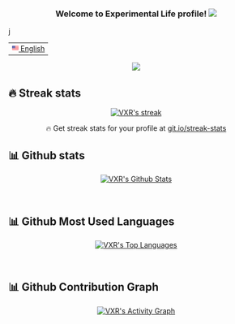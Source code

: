 <!--
**experimentallife/experimentallife** is a ✨ _special_ ✨ repository because its `README.md` (this file) appears on your GitHub profile.

Here are some ideas to get you started:

- 🔭 I’m currently working on ...
- 🌱 I’m currently learning ...
- 👯 I’m looking to collaborate on ...
- 🤔 I’m looking for help with ...
- 💬 Ask me about ...
- 📫 How to reach me: ...
- 😄 Pronouns: ...
- ⚡ Fun fact: ...
-->



<h3 align="center">
  Welcome to Experimental Life profile!
  <img src="https://media.giphy.com/media/hvRJCLFzcasrR4ia7z/giphy.gif" width="28">
</h3> j

<table align="right">
 <tr><td><a href="README.md"><img src="images/us-flag.png" height="13"> English</a></td></tr>
</table>



<p align="center">
  <a href="https://github.com/DenverCoder1/readme-typing-svg"><img src="https://readme-typing-svg.herokuapp.com/?lines=Full-stack%20developer;Always%20learning%20new%20things&font=Fira%20Code&center=true&width=440&height=45&color=f75c7e&vCenter=true&size=22"></a>
</p>

## 🔥 Streak stats

<!-- GitHub Readme Streak Stats - https://github.com/DenverCoder1/github-readme-streak-stats -->
<p align="center">
  <a href="https://github.com/experimentallife/github-readme-streak-stats">
    <img title="🔥 Get streak stats for your profile at git.io/streak-stats" alt="VXR's streak" src="https://github-readme-streak-stats.herokuapp.com/?user=ExperimentalLife&theme=monokai-metallian&hide_border=true"/>
  </a>
  <p align="center">🔥 Get streak stats for your profile at <a href="https://git.io/streak-stats">git.io/streak-stats</a></p>
</p>

## 📊 Github stats

<p align="center">
<a href="https://github.com/experimentallife/github-readme-stats"><img alt="VXR's Github Stats" src="https://denvercoder1-github-readme-stats.vercel.app/api/?username=ExperimentalLife&show_icons=true&count_private=true&theme=react&hide_border=true&bg_color=1F222E&title_color=F85D7F&icon_color=F8D866" height="192px"/></a>
</p>

<br>

## 📊 Github Most Used Languages

<p align="center">
<a href="https://github.com/experimentallife/github-readme-stats"><img alt="VXR's Top Languages" src="https://github-readme-stats.vercel.app/api/top-langs/?username=ExperimentalLife&langs_count=8&layout=compact&theme=react&hide_border=true&bg_color=1F222E&title_color=F85D7F&icon_color=F8D866&hide=Jupyter%20Notebook" height="192px"/></a>
</p>

<br>

## 📊 Github Contribution Graph

<p align="center">
<a href="https://github.com/experimentallife/github-readme-activity-graph"><img alt="VXR's Activity Graph" src="https://denvercoder1-activity-graph.herokuapp.com/graph/?username=ExperimentalLife&bg_color=1F222E&color=F8D866&line=F85D7F&point=FFFFFF&hide_border=true" /></a>

</p>